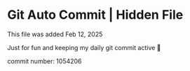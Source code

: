 # Git Auto Commit | Hidden File

This file was added Feb 12, 2025

Just for fun and keeping my daily git commit active 🤪

commit number: 1054206
